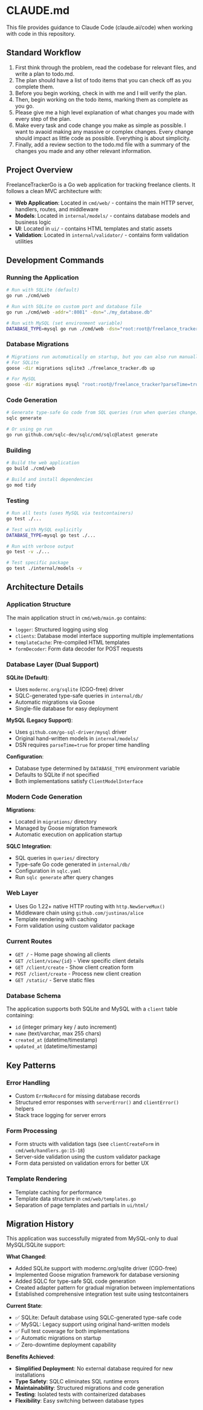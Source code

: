 # CLAUDE.md

This file provides guidance to Claude Code (claude.ai/code) when working with code in this repository.

## Standard Workflow
1. First think through the problem, read the codebase for relevant files, and write a plan to todo.md.
2. The plan should have a list of todo items that you can check off as you complete them.
3. Before you begin working, check in with me and I will verify the plan.
4. Then, begin working on the todo items, marking them as complete as you go.
5. Please give me a high level explanation of what changes you made with every step of the plan.
6. Make every task and code change you make as simple as possible. I want to avaoid making any massive or complex changes. Every change should impact as little code as possible. Everything is about simplicity.
7. Finally, add a review section to the todo.md file with a summary of the changes you made and any other relevant information.

## Project Overview

FreelanceTrackerGo is a Go web application for tracking freelance clients. It follows a clean MVC architecture with:

- **Web Application**: Located in `cmd/web/` - contains the main HTTP server, handlers, routes, and middleware
- **Models**: Located in `internal/models/` - contains database models and business logic 
- **UI**: Located in `ui/` - contains HTML templates and static assets
- **Validation**: Located in `internal/validator/` - contains form validation utilities

## Development Commands

### Running the Application
```bash
# Run with SQLite (default)
go run ./cmd/web

# Run with SQLite on custom port and database file
go run ./cmd/web -addr=":8081" -dsn="./my_database.db"

# Run with MySQL (set environment variable)
DATABASE_TYPE=mysql go run ./cmd/web -dsn="root:root@/freelance_tracker?parseTime=true"
```

### Database Migrations
```bash
# Migrations run automatically on startup, but you can also run manually:
# For SQLite
goose -dir migrations sqlite3 ./freelance_tracker.db up

# For MySQL  
goose -dir migrations mysql "root:root@/freelance_tracker?parseTime=true" up
```

### Code Generation
```bash
# Generate type-safe Go code from SQL queries (run when queries change)
sqlc generate

# Or using go run
go run github.com/sqlc-dev/sqlc/cmd/sqlc@latest generate
```

### Building
```bash
# Build the web application
go build ./cmd/web

# Build and install dependencies
go mod tidy
```

### Testing
```bash
# Run all tests (uses MySQL via testcontainers)
go test ./...

# Test with MySQL explicitly
DATABASE_TYPE=mysql go test ./...

# Run with verbose output
go test -v ./...

# Test specific package
go test ./internal/models -v
```

## Architecture Details

### Application Structure
The main application struct in `cmd/web/main.go` contains:
- `logger`: Structured logging using slog
- `clients`: Database model interface supporting multiple implementations
- `templateCache`: Pre-compiled HTML templates  
- `formDecoder`: Form data decoder for POST requests

### Database Layer (Dual Support)
**SQLite (Default)**:
- Uses `modernc.org/sqlite` (CGO-free) driver
- SQLC-generated type-safe queries in `internal/db/`
- Automatic migrations via Goose
- Single-file database for easy deployment

**MySQL (Legacy Support)**:  
- Uses `github.com/go-sql-driver/mysql` driver
- Original hand-written models in `internal/models/`
- DSN requires `parseTime=true` for proper time handling

**Configuration**:
- Database type determined by `DATABASE_TYPE` environment variable
- Defaults to SQLite if not specified
- Both implementations satisfy `ClientModelInterface`

### Modern Code Generation
**Migrations**: 
- Located in `migrations/` directory
- Managed by Goose migration framework
- Automatic execution on application startup

**SQLC Integration**:
- SQL queries in `queries/` directory  
- Type-safe Go code generated in `internal/db/`
- Configuration in `sqlc.yaml`
- Run `sqlc generate` after query changes

### Web Layer
- Uses Go 1.22+ native HTTP routing with `http.NewServeMux()`
- Middleware chain using `github.com/justinas/alice`
- Template rendering with caching
- Form validation using custom validator package

### Current Routes
- `GET /` - Home page showing all clients
- `GET /client/view/{id}` - View specific client details  
- `GET /client/create` - Show client creation form
- `POST /client/create` - Process new client creation
- `GET /static/` - Serve static files

### Database Schema
The application supports both SQLite and MySQL with a `client` table containing:
- `id` (integer primary key / auto increment)
- `name` (text/varchar, max 255 chars)
- `created_at` (datetime/timestamp)
- `updated_at` (datetime/timestamp)

## Key Patterns

### Error Handling
- Custom `ErrNoRecord` for missing database records
- Structured error responses with `serverError()` and `clientError()` helpers
- Stack trace logging for server errors

### Form Processing
- Form structs with validation tags (see `clientCreateForm` in `cmd/web/handlers.go:15-18`)
- Server-side validation using the custom validator package
- Form data persisted on validation errors for better UX

### Template Rendering
- Template caching for performance
- Template data structure in `cmd/web/templates.go`
- Separation of page templates and partials in `ui/html/`

## Migration History

This application was successfully migrated from MySQL-only to dual MySQL/SQLite support:

**What Changed**:
- Added SQLite support with modernc.org/sqlite driver (CGO-free)
- Implemented Goose migration framework for database versioning
- Added SQLC for type-safe SQL code generation
- Created adapter pattern for gradual migration between implementations
- Established comprehensive integration test suite using testcontainers

**Current State**:
- ✅ SQLite: Default database using SQLC-generated type-safe code
- ✅ MySQL: Legacy support using original hand-written models  
- ✅ Full test coverage for both implementations
- ✅ Automatic migrations on startup
- ✅ Zero-downtime deployment capability

**Benefits Achieved**:
- **Simplified Deployment**: No external database required for new installations
- **Type Safety**: SQLC eliminates SQL runtime errors
- **Maintainability**: Structured migrations and code generation
- **Testing**: Isolated tests with containerized databases
- **Flexibility**: Easy switching between database types
